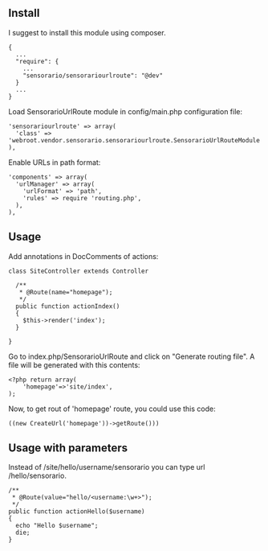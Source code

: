 Install
-------

I suggest to install this module using composer.

    {
      ...
      "require": {
        ...
        "sensorario/sensorariourlroute": "@dev"
      }
      ...
    }

Load SensorarioUrlRoute module in config/main.php configuration file:

    'sensorariourlroute' => array(
      'class' => 'webroot.vendor.sensorario.sensorariourlroute.SensorarioUrlRouteModule',
    ),

Enable URLs in path format:

    'components' => array(
      'urlManager' => array(
        'urlFormat' => 'path',
        'rules' => require 'routing.php',
      ),
    ),

Usage
-----

Add annotations in DocComments of actions:

    class SiteController extends Controller

      /**
       * @Route(name="homepage");
       */
      public function actionIndex()
      {
        $this->render('index');
      }

    }

Go to index.php/SensorarioUrlRoute and click on "Generate routing file". A file
will be generated with this contents:

    <?php return array(
        'homepage'=>'site/index',
    );

Now, to get rout of 'homepage' route, you could use this code:

    ((new CreateUrl('homepage'))->getRoute()))


Usage with parameters
---------------------

Instead of /site/hello/username/sensorario you can type url /hello/sensorario.

    /**
     * @Route(value="hello/<username:\w+>");
     */
    public function actionHello($username)
    {
      echo "Hello $username";
      die;
    }